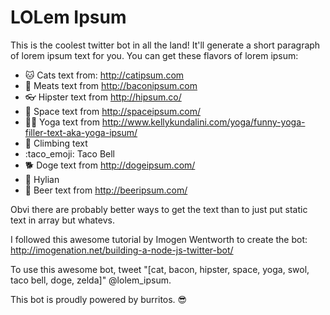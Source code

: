 # LOLem Ipsum

This is the coolest twitter bot in all the land! It'll generate a short paragraph of lorem ipsum text for you. You can get these flavors of lorem ipsum:

* :cat: Cats text from: http://catipsum.com
* :meat_on_bone: Meats text from http://baconipsum.com
* :eyeglasses: Hipster text from http://hipsum.co/
* :stars: Space text from http://spaceipsum.com/
* :ok_woman: Yoga text from http://www.kellykundalini.com/yoga/funny-yoga-filler-text-aka-yoga-ipsum/
* :muscle: Climbing text
* :taco_emoji: Taco Bell
* :dog2: Doge text from http://dogeipsum.com/
* :fallen_leaf: Hylian
* :beer: Beer text from http://beeripsum.com/

Obvi there are probably better ways to get the text than to just put static text in array but whatevs.

I followed this awesome tutorial by Imogen Wentworth to create the bot:
http://imogenation.net/building-a-node-js-twitter-bot/

To use this awesome bot, tweet "[cat, bacon, hipster, space, yoga, swol, taco bell, doge, zelda]" @lolem_ipsum.

This bot is proudly powered by burritos. :sunglasses: